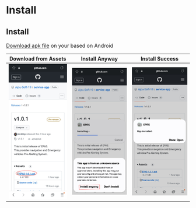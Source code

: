 # Install

## Install

[Download apk file](`https://github.com/Ajou-Soft-19/service-app/releases/tag/v1.0.1`) on your based on Android

|Download from Assets|Install Anyway|Install Success|
|---|---|---|
|![Download from Assets](../img/install1.jpeg)|![Install Anyway](../img/install2.jpeg)|![Install Success](../img/Install3.jpeg)